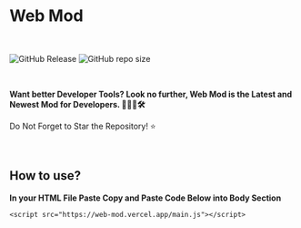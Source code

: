 # Web Mod
<br>

<img alt="GitHub Release" src="https://img.shields.io/github/v/release/SandwichOriginal/Web-Mod"> <img alt="GitHub repo size" src="https://img.shields.io/github/repo-size/SandwichOriginal/Web-Mod">

<br>

**Want better Developer Tools? Look no further, Web Mod is the Latest and Newest Mod for Developers. 👨🏻‍💻🛠**

Do Not Forget to Star the Repository! ⭐

<br>

## How to use?

**In your HTML File Paste Copy and Paste Code Below into Body Section**
```
<script src="https://web-mod.vercel.app/main.js"></script>
```

